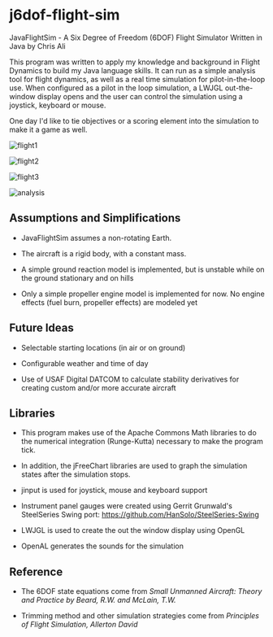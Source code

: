 # j6dof-flight-sim 
JavaFlightSim - A Six Degree of Freedom (6DOF) Flight Simulator Written in Java by Chris Ali

This program was written to apply my knowledge and background in Flight Dynamics to build my Java language skills. It can run as a simple analysis tool for flight dynamics, as well as a real time simulation for pilot-in-the-loop use. When configured as a pilot in the loop simulation, a LWJGL out-the-window display opens and the user can control the simulation using a joystick, keyboard or mouse.

One day I'd like to tie objectives or a scoring element into the simulation to make it a game as well.

![flight1](https://user-images.githubusercontent.com/15899769/41509534-5f47bc40-7223-11e8-8ef0-eb4707c23bf7.PNG)

![flight2](https://user-images.githubusercontent.com/15899769/41509536-637cc350-7223-11e8-8c19-971704a33a87.PNG)

![flight3](https://user-images.githubusercontent.com/15899769/41509537-66a0b2b2-7223-11e8-9ce8-05e963e096f6.PNG)

![analysis](https://user-images.githubusercontent.com/15899769/41509538-6cc8fdd4-7223-11e8-8b62-106062c8bda4.PNG)

## Assumptions and Simplifications
- JavaFlightSim assumes a non-rotating Earth.
 
- The aircraft is a rigid body, with a constant mass.

- A simple ground reaction model is implemented, but is unstable while on the ground stationary and on hills 

- Only a simple propeller engine model is implemented for now. No engine effects (fuel burn, propeller effects) are modeled yet

## Future Ideas
- Selectable starting locations (in air or on ground)

- Configurable weather and time of day

- Use of USAF Digital DATCOM to calculate stability derivatives for creating custom and/or more accurate aircraft

## Libraries
- This program makes use of the Apache Commons Math libraries to do the numerical integration (Runge-Kutta) necessary to make the program tick.

- In addition, the jFreeChart libraries are used to graph the simulation states after the simulation stops.

- jinput is used for joystick, mouse and keyboard support

- Instrument panel gauges were created using Gerrit Grunwald's SteelSeries Swing port: 
https://github.com/HanSolo/SteelSeries-Swing 

- LWJGL is used to create the out the window display using OpenGL

- OpenAL generates the sounds for the simulation 

## Reference
- The 6DOF state equations come from *Small Unmanned Aircraft: Theory and Practice by Beard, R.W. and McLain, T.W.*

- Trimming method and other simulation strategies come from *Principles of Flight Simulation, Allerton David* 
